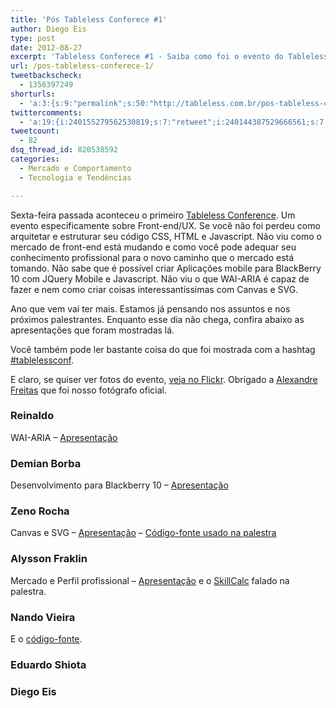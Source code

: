 ```yaml
---
title: 'Pós Tableless Conferece #1'
author: Diego Eis
type: post
date: 2012-08-27
excerpt: 'Tableless Conferece #1 - Saiba como foi o evento do Tableless e o que rolou sobre front-end, UX e afins.'
url: /pos-tableless-conferece-1/
tweetbackscheck:
  - 1356397249
shorturls:
  - 'a:3:{s:9:"permalink";s:50:"http://tableless.com.br/pos-tableless-conferece-1/";s:7:"tinyurl";s:26:"http://tinyurl.com/8etuzrb";s:4:"isgd";s:19:"http://is.gd/9qKGDx";}'
twittercomments:
  - 'a:19:{i:240155279562530819;s:7:"retweet";i:240144387529666561;s:7:"retweet";i:240141022489882624;s:7:"retweet";i:240140062258524161;s:7:"retweet";i:240139399864655872;s:7:"retweet";i:240133345885958144;s:7:"retweet";i:240131463037739009;s:7:"retweet";i:240129898566516736;s:7:"retweet";i:240129334990483457;s:7:"retweet";i:240126232577064961;s:7:"retweet";i:243031216914309120;s:7:"retweet";i:243029118818607104;s:7:"retweet";i:240800738077466624;s:7:"retweet";i:240463463879680000;s:7:"retweet";i:240461052809183232;s:7:"retweet";i:240460709882908674;s:7:"retweet";i:240430510638252033;s:7:"retweet";i:240275259767525376;s:7:"retweet";i:251010040096497664;s:7:"retweet";}'
tweetcount:
  - 82
dsq_thread_id: 820538592
categories:
  - Mercado e Comportamento
  - Tecnologia e Tendências

---
```

Sexta-feira passada aconteceu o primeiro [Tableless Conference][1]. Um evento especificamente sobre Front-end/UX. Se você não foi perdeu como arquitetar e estruturar seu código CSS, HTML e Javascript. Não viu como o mercado de front-end está mudando e como você pode adequar seu conhecimento profissional para o novo caminho que o mercado está tomando. Não sabe que é possível criar Aplicações mobile para BlackBerry 10 com JQuery Mobile e Javascript. Não viu o que WAI-ARIA é capaz de fazer e nem como criar coisas interessantíssimas com Canvas e SVG.

Ano que vem vai ter mais. Estamos já pensando nos assuntos e nos próximos palestrantes. Enquanto esse dia não chega, confira abaixo as apresentações que foram mostradas lá.

Você também pode ler bastante coisa do que foi mostrada com a hashtag [#tablelessconf][2].

E claro, se quiser ver fotos do evento, [veja no Flickr][3]. Obrigado a [Alexandre Freitas][4] que foi nosso fotógrafo oficial.

### Reinaldo

WAI-ARIA &#8211; [Apresentação][5]

### Demian Borba

Desenvolvimento para Blackberry 10 &#8211; [Apresentação][6]

### Zeno Rocha

Canvas e SVG &#8211; [Apresentação][7] &#8211; [Código-fonte usado na palestra][8]

### Alysson Fraklin

Mercado e Perfil profissional &#8211; [Apresentação][9] e o [SkillCalc][10] falado na palestra.

### Nando Vieira


  
E o [código-fonte][11].

### Eduardo Shiota



### Diego Eis

 [1]: http://tableless.com.br/tablelessconf
 [2]: http://twitter.com/#!/search/%23tablelessconf%20OR%20tablelessconf%20OR%20tableless%20conference
 [3]: http://www.flickr.com/photos/diegoeis/sets/72157631273481758/
 [4]: http://www.alexandref.com/blog/
 [5]: http://www.w3c.br/Agenda/PalestraTablelessConference2012AcessibilidadeHtml5Waiaria
 [6]: http://www.dborba.com/download/PresoTableless2012.pdf
 [7]: http://talks.zenorocha.com/2012/tablelessconf/#1
 [8]: https://github.com/zenorocha/talks
 [9]: http://metawebdesign.org/tablelessConf/
 [10]: http://bit.ly/skillcalc
 [11]: https://github.com/fnando/node-chat/